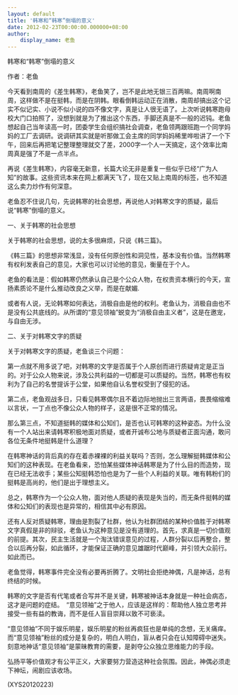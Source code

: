 ```yaml
---
layout: default
title: '韩寒和“韩寒”倒塌的意义'
date: 2012-02-23T00:00:00.000000+08:00
author:
    display_name: 老鱼
---
```


韩寒和“韩寒”倒塌的意义

作者：老鱼

今天看到南周的《差生韩寒》，老鱼笑了，岂不是此地无银三百两嘛。南周啊南周，这样做不是在挺韩，而是在阴韩。眼看倒韩运动正在消散，南周却搞出这个记实不似记实、小说不似小说的四不像文字，真是让人很无语了。上次听说韩寒跑母校大门口拍照了，没想到就是为了推出这个东西，手脚还真是不一般的迟钝。老鱼想起自己当年读高一时，团委学生会组织搞社会调查，老鱼领两跟班跑一个同学妈妈的工厂去调研。说调研其实就是听那做工会主席的同学妈妈稀里哗啦讲了一个下午，回来后再把笔记整理整理就交了差，2000字一个人一天搞定，这个效率比南周真是强了不是一点半点。

再说《差生韩寒》，内容毫无新意，长篇大论无非是重复一些似乎已经“广为人知”的故事。这些资讯本来在网上都满天飞了，现在又贴上南周的标签，也不知道这么卖力炒作有何深意。

老鱼忍不住说几句，先说韩寒的社会思想，再说他人对韩寒文字的质疑，最后说“韩寒”倒塌的意义。

一、关于韩寒的社会思想

关于韩寒的社会思想，说的太多很麻烦，只说《韩三篇》。

《韩三篇》的思想非常浅显，没有任何原创性和洞见性，基本没有价值。当然韩寒有权利发表自己的意见，大家也可以讨论他的意见，衡量在于个人。

老鱼的看法是：假如韩寒仍然承认自己是个公众人物，在权贵资本横行的今天，宣扬素质论不是什么推动改良之义举，而是在献媚.

或者有人说，无论韩寒如何表达，消极自由是他的权利。老鱼认为，消极自由也不是没有公共底线的。从所谓的“意见领袖”蜕变为“消极自由主义者”，这是在邀宠，与自由无涉。

二、关于对韩寒文字的质疑

关于对韩寒文字的质疑，老鱼谈三个问题：

第一点就不用多说了吧，对韩寒的文字是否属于个人原创而进行质疑肯定是正当的。对于公众人物来说，涉及公共利益的一切都是可以质疑的。当然，韩寒也有权利为了自己的名誉提诉于公堂，如果他自认名誉权受到了侵犯的话。

第二点，老鱼观战多日，只看见韩寒偶尔且不着边际地抛出三言两语，畏畏缩缩难以言状，一丁点也不像公众人物的样子，这是很不正常的情况。

那么第三点，不知道挺韩的媒体和公知们，是否也认可韩寒的这种姿态。为什么没有一个人站出来请韩寒积极地面对质疑，或者开诚布公地与质疑者正面沟通，敢问各位无条件地挺韩是什么道理？

在韩寒神话的背后真的存在着赤裸裸的利益关联吗？否则，怎么理解挺韩媒体和公知们的这种表现。在老鱼看来，恐怕某些媒体神话韩寒是为了什么目的而造势，现在已经无法收手；某些公知挺韩恐怕也是为了一些个人利益的关联。唯有韩粉们的挺韩是高尚的，他们是出于理想主义。

总之，韩寒作为一个公众人物，面对他人质疑的表现是失当的，而无条件挺韩的媒体和公知们的表现也是异常的，相信其中必有原因。

还有人反对质疑韩寒，理由是割裂了社群，他认为社群团结的某种价值胜于对韩寒文字真假是非的辩驳，老鱼认为这种意见是没有道理的。首先，求真是一切价值观的前提。其次，民主生活就是一个淘汰错误意见的过程，人群分裂以后再整合，整合以后再分裂，如此循环，才能保证正确的意见雄踞时代巅峰，并引领大众前行。如此而已。

老鱼觉得，韩寒事件完全没有必要再折腾了。文明社会拒绝神偶，凡是神话，总有终结的时候。

韩寒的文字是否有代笔或者合写并不是关键，韩寒被神话本身就是一种社会病态，这才是问题的症结。　“意见领袖”之于他人，应该是这样的：帮助他人独立思考并接受一些有益的教诲，而不是任人盲目崇拜以致不可亵渎。

“意见领袖”不同于娱乐明星，娱乐明星的粉丝再疯狂也是单纯的念想，无关痛痒。而“意见领袖”粉丝的成分是复杂的，明白人明白，盲从者只会在认知障碍中迷失。刻意地神话“意见领袖”是蒙昧教育的需要，是剥夺公众独立思维能力的手段。

弘扬平等价值观才有公平正义，大家要努力营造这种社会氛围。因此，神偶必须走下神坛，闹剧应该收场。

(XYS20120223)

